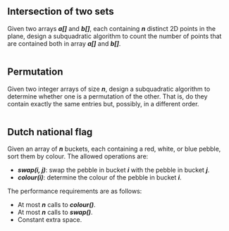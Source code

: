 ## Intersection of two sets

Given two arrays **_a[]_** and **_b[]_**, each containing **_n_** distinct 2D points in the plane, design a subquadratic algorithm to count the number of points that are contained both in array **_a[]_** and **_b[]_**.

```

```

## Permutation

Given two integer arrays of size **_n_**, design a subquadratic algorithm to determine whether one is a permutation of the other. That is, do they contain exactly the same entries but, possibly, in a different order.

```

```

## Dutch national flag

Given an array of **_n_** buckets, each containing a red, white, or blue pebble, sort them by colour. The allowed operations are:

-   **_swap(i, j)_**: swap the pebble in bucket **_i_** with the pebble in bucket **_j_**.
-   **_colour(i)_**: determine the colour of the pebble in bucket **_i_**.

The performance requirements are as follows:

-   At most **_n_** calls to **_colour()_**.
-   At most **_n_** calls to **_swap()_**.
-   Constant extra space.

```

```
